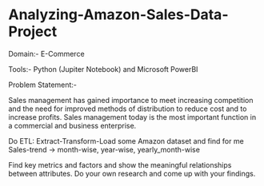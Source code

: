 # Analyzing-Amazon-Sales-Data-Project

Domain:- E-Commerce

Tools:- Python (Jupiter Notebook) and Microsoft PowerBI

Problem Statement:-

Sales management has gained importance to meet increasing competition and the need for improved methods of distribution to reduce cost and to increase profits. Sales management today is the most important function in a commercial and business enterprise.

Do ETL: Extract-Transform-Load some Amazon dataset and find for me Sales-trend -> month-wise, year-wise, yearly_month-wise

Find key metrics and factors and show the meaningful relationships between attributes. Do your own research and come up with your findings.
